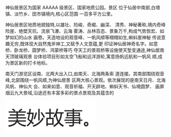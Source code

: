 神仙居景区为国家 AAAAA 级景区、国家地质公园。景区 位于仙居中南部,白塔镇、淡竹乡、田市镇境内,核心区范围 一百多平方公里。

神仙居景区地质地貌独特,以雄壮、险峻、奇崛、幽深、 清秀、神秘著称,境内奇峰险崖、绝壁天坑、流泉飞瀑、云海 雾涛、丛林百态、景象万千,构成气势恢宏、如梦如幻的山水 画卷。天造地设的观音峰、一帆风顺等栩栩如生,蝌蚪崖神秘 传说意趣无穷,既体现大自然鬼斧神工,又赋予人文意蕴,更 印证神仙居神奇名字。如意桥、卧龙桥、圆梦桥、鸿蒙桥等巧 夺天工的景观桥等设施使天堑变通途,神仙居南天顶玻璃观景 台体验项目形如太空飞船和远洋游轮,寓意扬帆远航和一帆风 顺,成为景区新的打卡地标。

南天门游览区设南、北两大出入口,由南天、北海两条索 道连接。其南部围绕观音峰,北部围绕一帆风顺,为神仙居景 区两大核心景观。依次展现的是南天日月、北海风帆、神仙大 会、如来如意、观音祈福、开天辟地、蝌蚪天书、仙境圆梦、 画屏烟云九大景域,沿途还有丰富多彩的景点景观及其蕴含的

![](_page_1_Picture_0.jpeg)